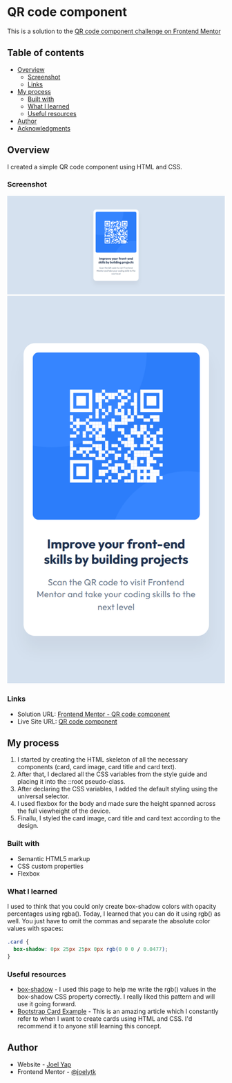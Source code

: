 # QR code component

This is a solution to the [QR code component challenge on Frontend Mentor](https://www.frontendmentor.io/challenges/qr-code-component-iux_sIO_H)

## Table of contents

- [Overview](#overview)
  - [Screenshot](#screenshot)
  - [Links](#links)
- [My process](#my-process)
  - [Built with](#built-with)
  - [What I learned](#what-i-learned)
  - [Useful resources](#useful-resources)
- [Author](#author)
- [Acknowledgments](#acknowledgments)

## Overview

I created a simple QR code component using HTML and CSS.

### Screenshot

![Desktop](./images/screenshot-desktop.png)
![Mobile](./images/screenshot-mobile.png)

### Links

- Solution URL: [Frontend Mentor - QR code component](https://your-solution-url.com)
- Live Site URL: [QR code component](https://joelytk.github.io/qr-code-component)

## My process

1. I started by creating the HTML skeleton of all the necessary components (card, card image, card title and card text).
2. After that, I declared all the CSS variables from the style guide and placing it into the ::root pseudo-class.
3. After declaring the CSS variables, I added the default styling using the universal selector.
4. I used flexbox for the body and made sure the height spanned across the full viewheight of the device.
5. Finallu, I styled the card image, card title and card text according to the design.

### Built with

- Semantic HTML5 markup
- CSS custom properties
- Flexbox

### What I learned

I used to think that you could only create box-shadow colors with opacity percentages using rgba(). Today, I learned that you can do it using rgb() as well. You just have to omit the commas and separate the absolute color values with spaces:

```css
.card {
  box-shadow: 0px 25px 25px 0px rgb(0 0 0 / 0.0477);
}
```

### Useful resources

- [box-shadow](https://developer.mozilla.org/en-US/docs/Web/CSS/box-shadow) - I used this page to help me write the rgb() values in the box-shadow CSS property correctly. I really liked this pattern and will use it going forward.
- [Bootstrap Card Example](https://getbootstrap.com/docs/5.3/components/card/#example) - This is an amazing article which I constantly refer to when I want to create cards using HTML and CSS. I'd recommend it to anyone still learning this concept.

## Author

- Website - [Joel Yap](https://github.com/joelytk)
- Frontend Mentor - [@joelytk](https://www.frontendmentor.io/profile/joelytk)
